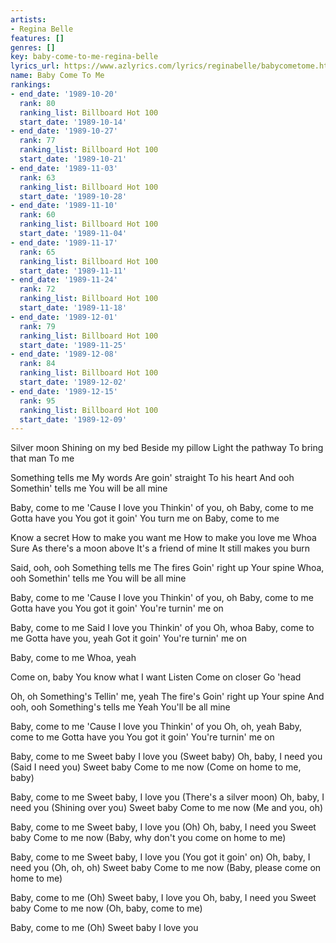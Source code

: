 ```yaml
---
artists:
- Regina Belle
features: []
genres: []
key: baby-come-to-me-regina-belle
lyrics_url: https://www.azlyrics.com/lyrics/reginabelle/babycometome.html
name: Baby Come To Me
rankings:
- end_date: '1989-10-20'
  rank: 80
  ranking_list: Billboard Hot 100
  start_date: '1989-10-14'
- end_date: '1989-10-27'
  rank: 77
  ranking_list: Billboard Hot 100
  start_date: '1989-10-21'
- end_date: '1989-11-03'
  rank: 63
  ranking_list: Billboard Hot 100
  start_date: '1989-10-28'
- end_date: '1989-11-10'
  rank: 60
  ranking_list: Billboard Hot 100
  start_date: '1989-11-04'
- end_date: '1989-11-17'
  rank: 65
  ranking_list: Billboard Hot 100
  start_date: '1989-11-11'
- end_date: '1989-11-24'
  rank: 72
  ranking_list: Billboard Hot 100
  start_date: '1989-11-18'
- end_date: '1989-12-01'
  rank: 79
  ranking_list: Billboard Hot 100
  start_date: '1989-11-25'
- end_date: '1989-12-08'
  rank: 84
  ranking_list: Billboard Hot 100
  start_date: '1989-12-02'
- end_date: '1989-12-15'
  rank: 95
  ranking_list: Billboard Hot 100
  start_date: '1989-12-09'
---
```


Silver moon
Shining on my bed
Beside my pillow
Light the pathway
To bring that man
To me

Something tells me
My words
Are goin' straight
To his heart
And ooh
Somethin' tells me
You will be all mine

Baby, come to me
'Cause I love you
Thinkin' of you, oh
Baby, come to me
Gotta have you
You got it goin'
You turn me on
Baby, come to me

Know a secret
How to make you want me
How to make you love me
Whoa
Sure
As there's a moon above
It's a friend of mine
It still makes you burn

Said, ooh, ooh
Something tells me
The fires
Goin' right up
Your spine
Whoa, ooh
Somethin' tells me
You will be all mine

Baby, come to me
'Cause I love you
Thinkin' of you, oh
Baby, come to me
Gotta have you
You got it goin'
You're turnin' me on

Baby, come to me
Said I love you
Thinkin' of you
Oh, whoa
Baby, come to me
Gotta have you, yeah
Got it goin'
You're turnin' me on

Baby, come to me
Whoa, yeah

Come on, baby
You know what I want
Listen
Come on closer
Go 'head

Oh, oh
Something's
Tellin' me, yeah
The fire's
Goin' right up
Your spine
And ooh, ooh
Something's tells me
Yeah
You'll be all mine

Baby, come to me
'Cause I love you
Thinkin' of you
Oh, oh, yeah
Baby, come to me
Gotta have you
You got it goin'
You're turnin' me on

Baby, come to me
Sweet baby
I love you
(Sweet baby)
Oh, baby, I need you
(Said I need you)
Sweet baby
Come to me now
(Come on home to me, baby)

Baby, come to me
Sweet baby, I love you
(There's a silver moon)
Oh, baby, I need you
(Shining over you)
Sweet baby
Come to me now
(Me and you, oh)

Baby, come to me
Sweet baby, I love you
(Oh)
Oh, baby, I need you
Sweet baby
Come to me now
(Baby, why don't you
come on home to me)

Baby, come to me
Sweet baby, I love you
(You got it goin' on)
Oh, baby, I need you
(Oh, oh, oh)
Sweet baby
Come to me now
(Baby, please
come on home to me)

Baby, come to me
(Oh)
Sweet baby, I love you
Oh, baby, I need you
Sweet baby
Come to me now
(Oh, baby, come to me)

Baby, come to me
(Oh)
Sweet baby
I love you



